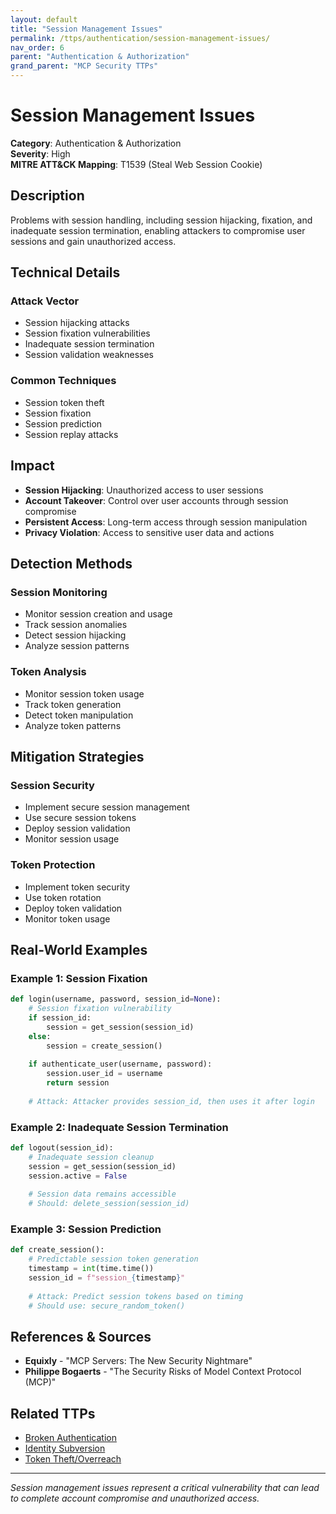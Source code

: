 ```yaml
---
layout: default
title: "Session Management Issues"
permalink: /ttps/authentication/session-management-issues/
nav_order: 6
parent: "Authentication & Authorization"
grand_parent: "MCP Security TTPs"
---
```


# Session Management Issues

**Category**: Authentication & Authorization  
**Severity**: High  
**MITRE ATT&CK Mapping**: T1539 (Steal Web Session Cookie)

## Description

Problems with session handling, including session hijacking, fixation, and inadequate session termination, enabling attackers to compromise user sessions and gain unauthorized access.

## Technical Details

### Attack Vector
- Session hijacking attacks
- Session fixation vulnerabilities
- Inadequate session termination
- Session validation weaknesses

### Common Techniques
- Session token theft
- Session fixation
- Session prediction
- Session replay attacks

## Impact

- **Session Hijacking**: Unauthorized access to user sessions
- **Account Takeover**: Control over user accounts through session compromise
- **Persistent Access**: Long-term access through session manipulation
- **Privacy Violation**: Access to sensitive user data and actions

## Detection Methods

### Session Monitoring
- Monitor session creation and usage
- Track session anomalies
- Detect session hijacking
- Analyze session patterns

### Token Analysis
- Monitor session token usage
- Track token generation
- Detect token manipulation
- Analyze token patterns

## Mitigation Strategies

### Session Security
- Implement secure session management
- Use secure session tokens
- Deploy session validation
- Monitor session usage

### Token Protection
- Implement token security
- Use token rotation
- Deploy token validation
- Monitor token usage

## Real-World Examples

### Example 1: Session Fixation
```python
def login(username, password, session_id=None):
    # Session fixation vulnerability
    if session_id:
        session = get_session(session_id)
    else:
        session = create_session()
    
    if authenticate_user(username, password):
        session.user_id = username
        return session
    
    # Attack: Attacker provides session_id, then uses it after login
```

### Example 2: Inadequate Session Termination
```python
def logout(session_id):
    # Inadequate session cleanup
    session = get_session(session_id)
    session.active = False
    
    # Session data remains accessible
    # Should: delete_session(session_id)
```

### Example 3: Session Prediction
```python
def create_session():
    # Predictable session token generation
    timestamp = int(time.time())
    session_id = f"session_{timestamp}"
    
    # Attack: Predict session tokens based on timing
    # Should use: secure_random_token()
```

## References & Sources

- **Equixly** - "MCP Servers: The New Security Nightmare"
- **Philippe Bogaerts** - "The Security Risks of Model Context Protocol (MCP)"

## Related TTPs

- [Broken Authentication](broken-authentication.md)
- [Identity Subversion](identity-subversion.md)
- [Token Theft/Overreach](../data-exfiltration/token-theft.md)

---

*Session management issues represent a critical vulnerability that can lead to complete account compromise and unauthorized access.*